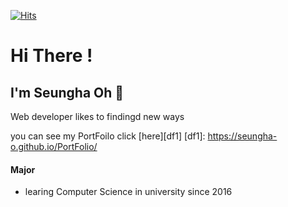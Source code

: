 [![Hits](https://hits.seeyoufarm.com/api/count/incr/badge.svg?url=https%3A%2F%2Fgithub.com%2Fseungha-o&count_bg=%2379C83D&title_bg=%23555555&icon=&icon_color=%23E7E7E7&title=hits&edge_flat=false)](https://hits.seeyoufarm.com)
# Hi There ! 
## I'm Seungha Oh 👋
Web developer likes to findingd new ways

you can see my PortFoilo click [here][df1]
  [df1]: <https://seungha-o.github.io/PortFolio/>
#### Major
- learing Computer Science in university since 2016

